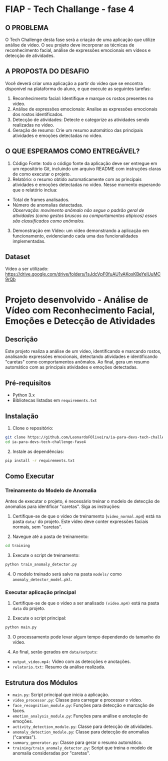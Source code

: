 # FIAP - Tech Challange - fase 4

## O PROBLEMA 
O Tech Challenge desta fase será a criação de uma aplicação que utilize 
análise de vídeo. O seu projeto deve incorporar as técnicas de reconhecimento 
facial, análise de expressões emocionais em vídeos e detecção de atividades. 

## A PROPOSTA DO DESAFIO 
Você deverá criar uma aplicação a partir do vídeo que se encontra 
disponível na plataforma do aluno, e que execute as seguintes tarefas: 
1. Reconhecimento facial: Identifique e marque os rostos presentes no 
vídeo. 
2. Análise de expressões emocionais: Analise as expressões 
emocionais dos rostos identificados. 
3. Detecção de atividades: Detecte e categorize as atividades sendo 
realizadas no vídeo. 
4. Geração de resumo: Crie um resumo automático das principais 
atividades e emoções detectadas no vídeo.   

## O QUE ESPERAMOS COMO ENTREGÁVEL? 
1. Código Fonte: todo o código fonte da aplicação deve ser entregue em 
um repositório Git, incluindo um arquivo README com instruções 
claras de como executar o projeto. 
2. Relatório: o resumo obtido automaticamente com as principais 
atividades e emoções detectadas no vídeo. Nesse momento 
esperando que o relatório inclua: 
- Total de frames analisados. 
- Número de anomalias detectadas.   
_Observação:  movimento anômalo não segue o padrão geral de atividades 
(como gestos bruscos ou comportamentos atípicos) esses são classificados 
como anômalos._ 
3. Demonstração em Vídeo: um vídeo demonstrando a aplicação em 
funcionamento, evidenciando cada uma das funcionalidades 
implementadas.

## Dataset

Vídeo a ser utilizado: https://drive.google.com/drive/folders/1sJdcVpF0fuAU1vAKoxKBeYeIUuMC9rQb

# Projeto desenvolvido - Análise de Vídeo com Reconhecimento Facial, Emoções e Detecção de Atividades

## Descrição

Este projeto realiza a análise de um vídeo, identificando e marcando rostos, analisando expressões emocionais, detectando atividades e identificando "caretas" como comportamentos anômalos. Ao final, gera um resumo automático com as principais atividades e emoções detectadas.

## Pré-requisitos

- Python 3.x
- Bibliotecas listadas em `requirements.txt`

## Instalação

1. Clone o repositório:

```bash
git clone https://github.com/LeonardoFOliveira/ia-para-devs-tech-challenge-fase4
cd ia-para-devs-tech-challenge-fase4
```

2. Instale as dependências:
```bash
pip install -r requirements.txt
```

## Como Executar

### Treinamento do Modelo de Anomalia
Antes de executar o projeto, é necessário treinar o modelo de detecção de anomalias para identificar "caretas". Siga as instruções:
1. Certifique-se de que o vídeo de treinamento (`video_normal.mp4`) está na pasta `data/` do projeto. Este vídeo deve conter expressões faciais normais, sem "caretas".

2. Navegue até a pasta de treinamento:
```bash
cd training
```

3. Execute o script de treinamento:
```bash
python train_anomaly_detector.py
```

4. O modelo treinado será salvo na pasta `models/` como `anomaly_detector_model.pkl`.

### Executar aplicação principal
1. Certifique-se de que o vídeo a ser analisado `(video.mp4)` está na pasta `data` do projeto.

2. Execute o script principal:
```bash
python main.py
```

3. O processamento pode levar algum tempo dependendo do tamanho do vídeo.

4. Ao final, serão gerados em `data/outputs`:
- `output_video.mp4:` Vídeo com as detecções e anotações.
- `relatorio.txt:` Resumo da análise realizada.

## Estrutura dos Módulos
- `main.py`: Script principal que inicia a aplicação.
- `video_processor.py`: Classe para carregar e processar o vídeo.
- `face_recognition_module.py`: Funções para detecção e marcação de faces.
- `emotion_analysis_module.py`: Funções para análise e anotação de emoções.
- `activity_detection_module.py`: Classe para detecção de atividades.
- `anomaly_detection_module.py`: Classe para detecção de anomalias ("caretas").
- `summary_generator.py`: Classe para gerar o resumo automático.
- `training/train_anomaly_detector.py`: Script que treina o modelo de anomalia consideradas por "caretas".

